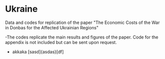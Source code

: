 # Ukraine
Data and codes for replication of the paper "The Economic Costs of the War in Donbas for the Affected Ukrainian Regions"

-The codes replicate the main results and figures of the paper. Code for the appendix is not included but can be sent upon request.
- akkaka [sasd]{asdas}[df]
